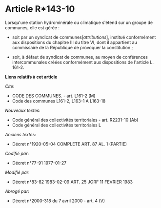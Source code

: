 # Article R*143-10

Lorsqu'une station hydrominérale ou climatique s'étend sur un groupe de communes, elle est gérée :

- soit par un syndicat de communes[*attributions*], institué conformément aux dispositions du chapitre III du titre VI, dont
il appartient au commissaire de la République de provoquer la constitution ;

- soit, à défaut de syndicat de communes, au moyen de conférences intercommunales créées conformément aux dispositions de
l'article L. 161-2.

**Liens relatifs à cet article**

_Cite_:

  - CODE DES COMMUNES. - art. L161-2 (M)
  - Code des communes L161-2, L163-1 A L163-18

_Nouveaux textes_:

  - Code général des collectivités territoriales - art. R2231-10 (Ab)
  - Code général des collectivités territoriales L

_Anciens textes_:

  - Décret n°1920-05-04 COMPLETE ART. 87 AL. 1 (PARTIE)

_Codifié par_:

  - Décret n°77-91 1977-01-27

_Modifié par_:

  - Décret n°83-82 1983-02-09 ART. 25 JORF 11 FEVRIER 1983

_Abrogé par_:

  - Décret n°2000-318 du 7 avril 2000 - art. 4 (V)
